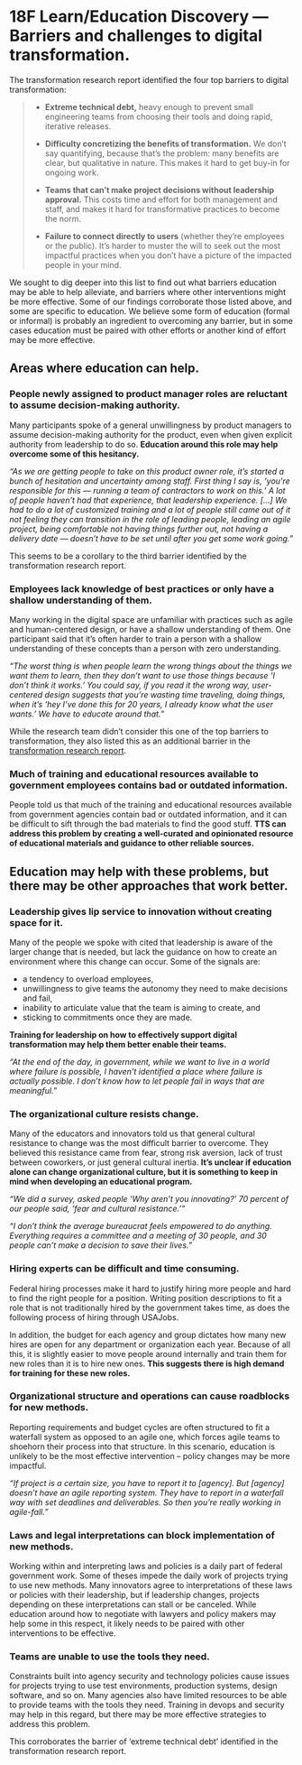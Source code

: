 # 18F Learn/Education Discovery — Barriers and challenges to digital transformation.

The transformation research report identified the four top barriers to digital transformation: 

> - **Extreme technical debt,** heavy enough to prevent small engineering teams from choosing their tools and doing rapid, iterative releases.
>
> - **Difficulty concretizing the benefits of transformation.** We don’t say quantifying, because that’s the problem: many benefits are clear, but qualitative in nature. This makes it hard to get buy-in for ongoing work.
>
> - **Teams that can’t make project decisions without leadership approval.** This costs time and effort for both management and staff, and makes it hard for transformative practices to become the norm.
>
> - **Failure to connect directly to users** (whether they’re employees or the public). It’s harder to muster the will to seek out the most impactful practices when you don’t have a picture of the impacted people in your mind.

We sought to dig deeper into this list to find out what barriers education may be able to help alleviate, and barriers where other interventions might be more effective. Some of our findings corroborate those listed above, and some are specific to education. We believe some form of education (formal or informal) is probably an ingredient to overcoming any barrier, but in some cases education must be paired with other efforts or another kind of effort may be more effective.

## Areas where education can help.

### People newly assigned to product manager roles are reluctant to assume decision-making authority.

Many participants spoke of  a general unwillingness by product managers to assume decision-making authority for the product, even when given explicit authority from leadership to do so. **Education around this role may help overcome some of this hesitancy.**

_“As we are getting people to take on this product owner role, it’s started a bunch of hesitation and uncertainty among staff. First thing I say is, ‘you're responsible for this — running a team of contractors to work on this.’ A lot of people haven’t had that experience, that leadership experience. […] We had to do a lot of customized training and a lot of people still came out of it not feeling they can transition in the role of leading people, leading an agile project, being comfortable not having things further out, not having a delivery date — doesn’t have to be set until after you get some work going.”_

This seems to be a corollary to the third barrier identified by the transformation research report. 

### Employees lack knowledge of best practices or only have a shallow understanding of them.

Many working in the digital space are unfamiliar with practices such as agile and human-centered design, or have a shallow understanding of them. One participant said that it’s often harder to train a person with a shallow understanding of these concepts than a person with zero understanding. 

_“The worst thing is when people learn the wrong things about the things we want them to learn, then they don’t want to use those things because ‘I don’t think it works.’ You could say, if you read it the wrong way, user-centered design suggests that you’re wasting time traveling, doing things, when it’s ‘hey I’ve done this for 20 years, I already know what the user wants.’ We have to educate around that.”_

While the research team didn’t consider this one of the top barriers to transformation, they also listed this as an additional barrier in the [transformation research report](https://github.com/18F/transformation-research/blob/master/preliminary-report.md). 

### Much of training and educational resources available to government employees contains bad or outdated information.

People told us that much of the training and educational resources available from government agencies contain bad or outdated information, and it can be difficult to sift through the bad materials to find the good stuff. **TTS can address this problem by creating a well-curated and opinionated resource of educational materials and guidance to other reliable sources.** 

## Education may help with these problems, but there may be other approaches that work better. 

### Leadership gives lip service to innovation without creating space for it.

Many of the people we spoke with cited that leadership is aware of the larger change that is needed, but lack the guidance on how to create an environment where this change can occur. Some of the signals are: 

- a tendency to overload employees, 
- unwillingness to give teams the autonomy they need to make decisions and fail, 
- inability to articulate value that the team is aiming to create, and 
- sticking to commitments once they are made. 

**Training for leadership on how to effectively support digital transformation may help them better enable their teams.**

_“At the end of the day, in government, while we want to live in a world where failure is possible, I haven't identified a place where failure is actually possible. I don’t know how to let people fail in ways that are meaningful.”_

### The organizational culture resists change. 

Many of the educators and innovators told us that general cultural resistance to change was the most difficult barrier to overcome. They believed this resistance came from fear, strong risk aversion, lack of trust between coworkers, or just general cultural inertia. **It’s unclear if education alone can change organizational culture, but it is something to keep in mind when developing an educational program.**

_“We did a survey, asked people ‘Why aren’t you innovating?’ 70 percent of our people said, ‘fear and cultural resistance.’”_

_“I don’t think the average bureaucrat feels empowered to do anything. Everything requires a committee and a meeting of 30 people, and 30 people can’t make a decision to save their lives.”_

### Hiring experts can be difficult and time consuming.

Federal hiring processes make it hard to justify hiring more people and hard to find the right people for a position. Writing position descriptions to fit a role that is not traditionally hired by the government takes time, as does the following process of hiring through USAJobs. 

In addition, the budget for each agency and group dictates how many new hires are open for any department or organization each year. Because of all this, it is slightly easier to move people around internally and train them for new roles than it is to hire new ones. **This suggests there is high demand for training for these new roles.**

### Organizational structure and operations can cause roadblocks for new methods. 

Reporting requirements and budget cycles are often structured to fit a waterfall system as opposed to an agile one, which forces agile teams to shoehorn their process into that structure. In this scenario, education is unlikely to be the most effective intervention – policy changes may be more impactful.

_“If project is a certain size, you have to report it to [agency]. But [agency] doesn’t have an agile reporting system. They have to report in a waterfall way with set deadlines and deliverables. So then you’re really working in agile-fall.”_

### Laws and legal interpretations can block implementation of new methods.

Working within and interpreting laws and policies is a daily part of federal government work. Some of theses impede the daily work of projects trying to use new methods. Many innovators agree to interpretations of these laws or policies with their leadership, but if leadership changes, projects depending on these interpretations can stall or be canceled. While education around how to negotiate with lawyers and policy makers may help some in this respect, it likely needs to be paired with other interventions to be effective.

### Teams are unable to use the tools they need.

Constraints built into agency security and technology policies cause issues for projects trying to use test environments, production systems, design software, and so on. Many agencies also have limited resources to be able to provide teams with the tools they need. Training in devops and security may help in this regard, but there may be more effective strategies to address this problem.

This corroborates the barrier of ‘extreme technical debt’ identified in the transformation research report. 
